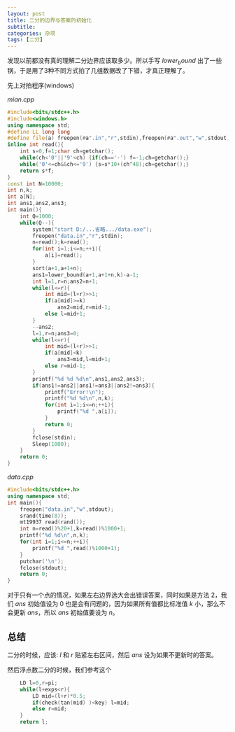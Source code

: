 ```yaml
---
layout: post
title: 二分的边界与答案的初始化
subtitle: 
categories: 杂项
tags: [二分]
---
```



发现以前都没有真的理解二分边界应该取多少。所以手写 $lower_bound$ 出了一些锅，于是用了3种不同方式拍了几组数据改了下错，才真正理解了。

先上对拍程序(windows)

$mian.cpp$
```cpp
#include<bits/stdc++.h>
#include<windows.h>
using namespace std;
#define LL long long
#define file(a) freopen(#a".in","r",stdin),freopen(#a".out","w",stdout)
inline int read(){
	int s=0,f=1;char ch=getchar();
	while(ch<'0'||'9'<ch) {if(ch=='-') f=-1;ch=getchar();}
	while('0'<=ch&&ch<='9') {s=s*10+(ch^48);ch=getchar();}
	return s*f;
}
const int N=10000;
int n,k;
int a[N];
int ans1,ans2,ans3;
int main(){
	int Q=1000;
	while(Q--){
		system("start D:/...省略.../data.exe");
		freopen("data.in","r",stdin);
		n=read();k=read();
		for(int i=1;i<=n;++i){
			a[i]=read();
		}
		sort(a+1,a+1+n);
		ans1=lower_bound(a+1,a+1+n,k)-a-1;
		int l=1,r=n;ans2=n+1;
		while(l<=r){
			int mid=(l+r)>>1;
			if(a[mid]>=k)
				ans2=mid,r=mid-1;
			else l=mid+1;
		}
		--ans2;
		l=1,r=n;ans3=0;
		while(l<=r){
			int mid=(l+r)>>1;
			if(a[mid]<k)
				ans3=mid,l=mid+1;
			else r=mid-1;
		}
		printf("%d %d %d\n",ans1,ans2,ans3);
		if(ans1!=ans2||ans1!=ans3||ans2!=ans3){
			printf("Error!\n");
			printf("%d %d\n",n,k);
			for(int i=1;i<=n;++i){
				printf("%d ",a[i]);
			}
			return 0;
		}
		fclose(stdin);
		Sleep(1000);
	}
	return 0;
}
```
$data.cpp$
```cpp
#include<bits/stdc++.h>
using namespace std;
int main(){
	freopen("data.in","w",stdout);
	srand(time(0));
	mt19937 read(rand());
	int n=read()%20+1,k=read()%1000+1;
	printf("%d %d\n",n,k);
	for(int i=1;i<=n;++i){
		printf("%d ",read()%1000+1);
	}
	putchar('\n');
	fclose(stdout);
	return 0;
}
```


对于只有一个点的情况，如果左右边界选大会出错误答案，同时如果是方法 $2$，我们 $ans$ 初始值设为 $0$ 也是会有问题的，因为如果所有值都比标准值 $k$ 小，那么不会更新 $ans$，所以 $ans$ 初始值要设为 $n$。

## 总结

二分的时候，应该:
$l$ 和 $r$ 贴紧左右区间，然后 $ans$ 设为如果不更新时的答案。

然后浮点数二分的时候，我们参考这个

```cpp
	LD l=0,r=pi;
    while(l+exps<r){
        LD mid=(l+r)*0.5;
        if(check(tan(mid) )<key) l=mid;
        else r=mid;
    }
    return l;
```
